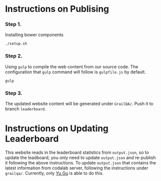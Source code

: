 # Instructions on Publising 
### Step 1.
Installing bower components
```
./setup.sh
```
### Step 2.
Using `gulp` to compile the web content from our source code. The configuration that `gulp` command will follow is `gulpfile.js` by default.
```
gulp
```
### Step 3.
The updated website content will be generated under `GrailQA/`. Push it to branch `leaderboard`.


# Instructions on Updating Leaderboard
This website reads in the leaderboard statistics from `output.json`, so to update the leadboard, you only need to update `output.json` and re-publish it following the above instructions. To update `output.json` that contains the latest information from codalab server, following the instructions under `grailqa/`. Currently, only [Yu Gu](mailto:gu.826@osu.edu) is able to do this.
